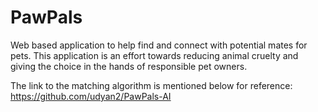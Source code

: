 # PawPals
Web based application to help find and connect with potential mates for pets. This application is an effort towards reducing animal cruelty and giving the choice in the hands of responsible pet owners.

The link to the matching algorithm is mentioned below for reference:
https://github.com/udyan2/PawPals-AI
